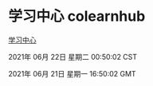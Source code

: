# 学习中心 colearnhub
[学习中心](http://59.174.25.208:56308/colearnhub/)

2021年 06月 22日 星期二 00:50:02 CST

2021年 06月 21日 星期一 16:50:02 GMT
